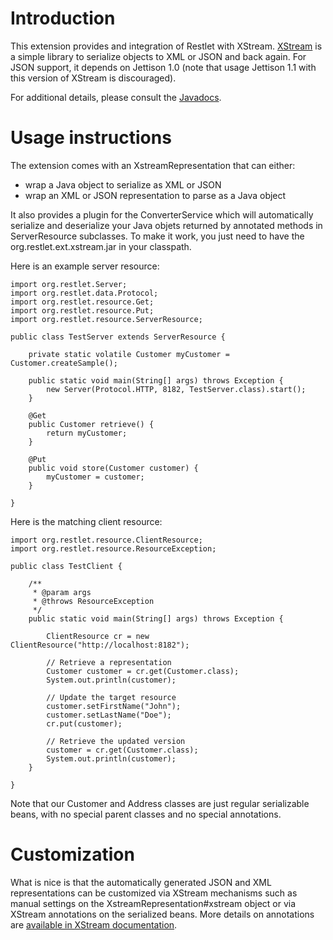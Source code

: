 # Introduction

This extension provides and integration of Restlet with XStream.
[XStream](http://x-stream.github.io/) is
a simple library to serialize objects to XML or JSON and back again. For
JSON support, it depends on Jettison 1.0 (note that usage Jettison 1.1
with this version of XStream is discouraged).

For additional details, please consult the
[Javadocs](javadocs://jse/ext/org/restlet/ext/xstream/package-summary.html).

# Usage instructions

The extension comes with an XstreamRepresentation that can either:

-   wrap a Java object to serialize as XML or JSON
-   wrap an XML or JSON representation to parse as a Java object

It also provides a plugin for the ConverterService which will
automatically serialize and deserialize your Java objets returned by
annotated methods in ServerResource subclasses. To make it work, you just need to have the org.restlet.ext.xstream.jar in your classpath.

Here is an example server resource:

    import org.restlet.Server;
    import org.restlet.data.Protocol;
    import org.restlet.resource.Get;
    import org.restlet.resource.Put;
    import org.restlet.resource.ServerResource;

    public class TestServer extends ServerResource {

        private static volatile Customer myCustomer = Customer.createSample();

        public static void main(String[] args) throws Exception {
            new Server(Protocol.HTTP, 8182, TestServer.class).start();
        }

        @Get
        public Customer retrieve() {
            return myCustomer;
        }

        @Put
        public void store(Customer customer) {
            myCustomer = customer;
        }

    }

Here is the matching client resource:

    import org.restlet.resource.ClientResource;
    import org.restlet.resource.ResourceException;

    public class TestClient {

        /**
         * @param args
         * @throws ResourceException
         */
        public static void main(String[] args) throws Exception {

            ClientResource cr = new ClientResource("http://localhost:8182");

            // Retrieve a representation
            Customer customer = cr.get(Customer.class);
            System.out.println(customer);

            // Update the target resource
            customer.setFirstName("John");
            customer.setLastName("Doe");
            cr.put(customer);

            // Retrieve the updated version
            customer = cr.get(Customer.class);
            System.out.println(customer);
        }

    }

Note that our Customer and Address classes are just regular serializable
beans, with no special parent classes and no special annotations.

# Customization

What is nice is that the automatically generated JSON and XML
representations can be customized via XStream mechanisms such as manual
settings on the XstreamRepresentation\#xstream object or via XStream
annotations on the serialized beans. More details on annotations are
[available in XStream
documentation](http://x-stream.github.io/annotations-tutorial.html).

